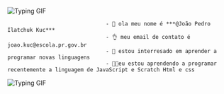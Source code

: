   ![Typing GIF](https://media0.giphy.com/media/RMwgs5kZqkRyhF24KK/giphy.gif)


                                   - 👦 ola meu nome é ***@João Pedro Ilatchuk Kuc***
                                   - 👌 meu email de contato é joao.kuc@escola.pr.gov.br
                                   - 🧠 estou interresado em aprender a programar novas linguagens
                                   - 🧑‍💻eu estou aprendendo a programar recentemente a linguagem de JavaScript e Scratch Html e css

   ![Typing GIF](https://gifdb.com/images/featured/vaporwave-mxa15mtookmrjlyk.gif)





<!---
joaopedro4i1/joaopedro4i1 is a ✨ special ✨ repository because its `README.md` (this file) appears on your GitHub profile.
You can click the Preview link to take a look at your changes.
--->


